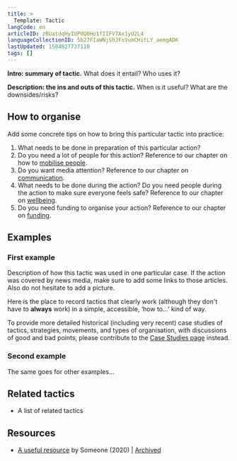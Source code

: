 ```yaml
---
title: >
  Template: Tactic
langCode: en
articleID: zRUatdqHyIUP0Q0Ho1fIIFV7Ax1yU2L4
languageCollectionID: 5b27FIaWNjShJFxVumCHitLY_aemgADK
lastUpdated: 1584827737110
tags: []
---
```


**Intro: summary of tactic.** What does it entail? Who uses it?

**Description: the ins and outs of this tactic.** When is it useful? What are the downsides/risks?

## How to organise

Add some concrete tips on how to bring this particular tactic into practice:

1.  What needs to be done in preparation of this particular action?
2.  Do you need a lot of people for this action? Reference to our chapter on how to [mobilise people](/mobilise).
3.  Do you want media attention? Reference to our chapter on [communication](/communication).
4.  What needs to be done during the action? Do you need people during the action to make sure everyone feels safe? Reference to our chapter on [wellbeing](/wellbeing).
5.  Do you need funding to organise your action? Reference to our chapter on [funding](/funding).

## Examples

### First example

Description of how this tactic was used in one particular case. If the action was covered by news media, make sure to add some links to those articles. Also do not hesitate to add a picture.

Here is the place to record tactics that clearly work (although they don't have to **always** work) in a simple, accessible, ‘how to…’ kind of way.

To provide more detailed historical (including very recent) case studies of tactics, strategies, movements, and types of organisation, with discussions of good and bad points, please contribute to the [Case Studies page](/strategy/intel/PESTLE) instead.

### Second example

The same goes for other examples...

## Related tactics

-   A list of related tactics

## Resources

-   [A useful resource](/templates/tactic/#) by Someone (2020) | [Archived](/templates/tactic/#)
